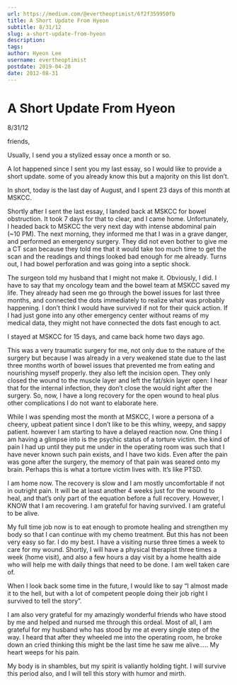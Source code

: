 ```yaml
---
url: https://medium.com/@evertheoptimist/6f2f359950fb
title: A Short Update From Hyeon
subtitle: 8/31/12
slug: a-short-update-from-hyeon
description: 
tags: 
author: Hyeon Lee
username: evertheoptimist
postdate: 2019-04-28
date: 2012-08-31
---
```


# A Short Update From Hyeon

8/31/12

friends,

Usually, I send you a stylized essay once a month or so.

A lot happened since I sent you my last essay, so I would like to provide a short update. some of you already know this but a majority on this list don’t.

In short, today is the last day of August, and I spent 23 days of this month at MSKCC.

Shortly after I sent the last essay, I landed back at MSKCC for bowel obstruction. It took 7 days for that to clear, and I came home. Unfortunately, I headed back to MSKCC the very next day with intense abdominal pain (~10 PM). The next morning, they informed me that I was in a grave danger, and performed an emergency surgery. They did not even bother to give me a CT scan because they told me that it would take too much time to get the scan and the readings and things looked bad enough for me already. Turns out, I had bowel perforation and was going into a septic shock.

The surgeon told my husband that I might not make it. Obviously, I did. I have to say that my oncology team and the bowel team at MSKCC saved my life. They already had seen me go through the bowel issues for last three months, and connected the dots immediately to realize what was probably happening. I don’t think I would have survived if not for their quick action. If I had just gone into any other emergency center without reams of my medical data, they might not have connected the dots fast enough to act.

I stayed at MSKCC for 15 days, and came back home two days ago.

This was a very traumatic surgery for me, not only due to the nature of the surgery but because I was already in a very weakened state due to the last three months worth of bowel issues that prevented me from eating and nourishing myself properly. they also left the incision open. They only closed the wound to the muscle layer and left the fat/skin layer open: I hear that for the internal infection, they don’t close the would right after the surgery. So, now, I have a long recovery for the open wound to heal plus other complications I do not want to elaborate here.

While I was spending most the month at MSKCC, I wore a persona of a cheery, upbeat patient since I don’t like to be this whiny, weepy, and sappy patient. however I am starting to have a delayed reaction now. One thing I am having a glimpse into is the psychic status of a torture victim. the kind of pain I had up until they put me under in the operating room was such that I have never known such pain exists, and I have two kids. Even after the pain was gone after the surgery, the memory of that pain was seared onto my brain. Perhaps this is what a torture victim lives with. It’s like PTSD.

I am home now. The recovery is slow and I am mostly uncomfortable if not in outright pain. It will be at least another 4 weeks just for the wound to heal, and that’s only part of the equation before a full recovery. However, I KNOW that I am recovering. I am grateful for having survived. I am grateful to be alive.

My full time job now is to eat enough to promote healing and strengthen my body so that I can continue with my chemo treatment. But this has not been very easy so far. I do my best. I have a visiting nurse three times a week to care for my wound. Shortly, I will have a physical therapist three times a week (home visit), and also a few hours a day visit by a home health aide who will help me with daily things that need to be done. I am well taken care of.

When I look back some time in the future, I would like to say “I almost made it to the hell, but with a lot of competent people doing their job right I survived to tell the story”.

I am also very grateful for my amazingly wonderful friends who have stood by me and helped and nursed me through this ordeal. Most of all, I am grateful for my husband who has stood by me at every single step of the way. I heard that after they wheeled me into the operating room, he broke down an cried thinking this might be the last time he saw me alive….. My heart weeps for his pain.

My body is in shambles, but my spirit is valiantly holding tight. I will survive this period also, and I will tell this story with humor and mirth.


